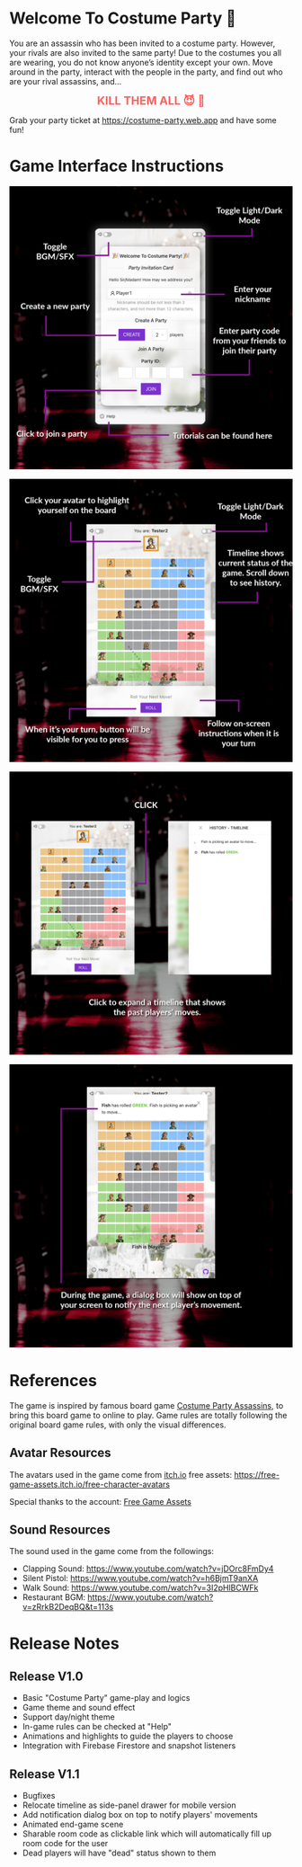 # Welcome To Costume Party 🎉

You are an assassin who has been invited to a costume party. However, your rivals are also invited to the same party! Due to the costumes you all are wearing, you do not know anyone’s identity except your own. Move around in the party, interact with the people in the party, and find out who are your rival assassins, and...

<div align="center"><b style="font-size: 20px; color: #ff6060">KILL THEM ALL 😈 🔫</b></div>

Grab your party ticket at https://costume-party.web.app and have some fun!

# Game Interface Instructions

![1.jpg](./public/rules/3.jpg)

![2.jpg](./public/rules/4.jpg)

![3.jpg](./public/rules/5.jpg)

![4.jpg](./public/rules/6.jpg)

# References

The game is inspired by famous board game [Costume Party Assassins](https://www.amazon.com/Playroom-Entertainment-Costume-Party-Assassins/dp/B0799Y5DKQ), to bring this board game to online to play. Game rules are totally following the original board game rules, with only the visual differences.

## Avatar Resources

The avatars used in the game come from [itch.io](https://free-game-assets.itch.io/free-character-avatars) free assets:
https://free-game-assets.itch.io/free-character-avatars

Special thanks to the account: [Free Game Assets](https://free-game-assets.itch.io)

## Sound Resources

The sound used in the game come from the followings:

- Clapping Sound: https://www.youtube.com/watch?v=jDOrc8FmDy4
- Silent Pistol: https://www.youtube.com/watch?v=h6BjmT9anXA
- Walk Sound: https://www.youtube.com/watch?v=3I2pHlBCWFk
- Restaurant BGM: https://www.youtube.com/watch?v=zRrkB2DeqBQ&t=113s

# Release Notes

## Release V1.0

- Basic "Costume Party" game-play and logics
- Game theme and sound effect
- Support day/night theme
- In-game rules can be checked at "Help"
- Animations and highlights to guide the players to choose
- Integration with Firebase Firestore and snapshot listeners

## Release V1.1

- Bugfixes
- Relocate timeline as side-panel drawer for mobile version
- Add notification dialog box on top to notify players' movements
- Animated end-game scene
- Sharable room code as clickable link which will automatically fill up room code for the user
- Dead players will have "dead" status shown to them
